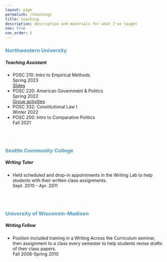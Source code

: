 ```yaml
---
layout: page
permalink: /teaching/
title: teaching
description: description and materials for what I've taught
nav: true
nav_order: 5
---
```


<h3 style="color: #4b9cd3;">Northwestern University</h3>
<!-- Northwestern University -->
<div class="row">
<div class="card mt-3">
  <div class="p-3">
    <div class="row">
      <div class="col-sm-10">
        <h5 id="comp311" class="card-title">Teaching Assistant</h5>
      </div>
    </div>
    <ul class="card-text font-weight-light list-group list-group-flush">
      <li class="list-group-item">
        <div class="row">
          <div class="col-sm-6">
              POSC 210: Intro to Empirical Methods
          </div>
          <div class="col-sm-3">
            Spring 2023
          </div>
          <div class="col-sm-3">
            <a href="/teaching/intro-empirics">Slides</a>
          </div>
        </div>
      </li>
       <li class="list-group-item">
        <div class="row">
          <div class="col-sm-6">
            POSC 220: American Government & Politics
          </div>
          <div class="col-sm-3">
            Spring 2022
          </div>
          <div class="col-sm-3">
            <a href="/teaching/intro-american">Group activities</a>
          </div>
        </div>
      </li>
      <li class="list-group-item">
        <div class="row">
          <div class="col-sm-6">
            POSC 332: Constitutional Law I
          </div>
          <div class="col-sm-3">
            Winter 2022
          </div>
          <div class="col-sm-3">
          </div>
        </div>
      </li>
      <li class="list-group-item">
        <div class="row">
          <div class="col-sm-6">
            POSC 250: Intro to Comparative Politics
          </div>
          <div class="col-sm-3">
            Fall 2021
          </div>
          <div class="col-sm-3">
          </div>
        </div>
      </li>
    </ul>
  </div>
</div> 
</div>
<br>
<br>
<h3 style="color: #4b9cd3;">Seattle Community College</h3>
<!-- Seattle Community College -->
<div class="card mt-3">
  <div class="p-3">
    <div class="row">
      <div class="col-sm-10">
        <h5 id="comp311" class="card-title">Writing Tutor</h5>
      </div>
    </div>
    <ul class="card-text font-weight-light list-group list-group-flush">
      <li class="list-group-item">
        <div class="row">
          <div class="col-sm-9">
            Held scheduled and drop-in appointments in the Writing Lab to help students with their written class assignments.
          </div>
          <div class="col-sm-3">
            Sept. 2010 - Apr. 2011
          </div>
        </div>
      </li>
    </ul>
      </div>
    </div>
<br>
<br>
<h3 style="color: #4b9cd3;">University of Wisconsin-Madison</h3>
<!-- UW-Madison -->
<div class="card mt-3">
  <div class="p-3">
    <div class="row">
      <div class="col-sm-10">
        <h5 id="comp311" class="card-title">Writing Fellow</h5>
      </div>
    </div>
    <ul class="card-text font-weight-light list-group list-group-flush">
      <li class="list-group-item">
        <div class="row">
          <div class="col-sm-9">
            Position included training in a Writing Across the Curriculum seminar, then assignment to a class every semester to help students revise drafts of their class papers.
          </div>
          <div class="col-sm-3">
            Fall 2008-Spring 2010
          </div>
        </div>
      </li>
    </ul>
  </div>
</div>
